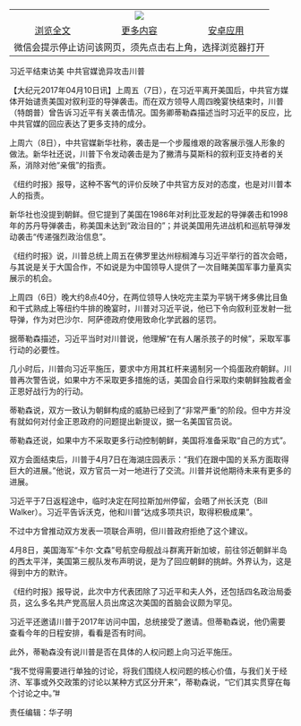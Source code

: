 

<table>
  <tr>
    <td align="center" colspan="3">
      <a href="https://github.com/ogate/ogate/blob/master/README.md"><img src="https://cloud.githubusercontent.com/assets/11880933/13434984/f430fae2-e012-11e5-814f-c2df1e82b247.jpg"/></a>
    </td>
  </tr>
  <tr>
    <td align="center">
      <a href="https://s3.ap-south-1.amazonaws.com/ogatem/oGate.htm?c817091&from=oNote">浏览全文</a>
    </td>
    <td align="center">
      <a href="https://s3.ap-south-1.amazonaws.com/ogatem/oGate.htm?from=oNote">更多内容</a>
    </td>
    <td align="center">
      <a href="https://raw.githubusercontent.com/ogate/up/master/ogate.apk">安卓应用</a>
    </td>
  </tr>
  <tr>
    <td align="center" colspan="3">
      微信会提示停止访问该网页，须先点击右上角，选择浏览器打开
    </td>
  </tr>
</table>    



习近平结束访美 中共官媒诡异攻击川普






        

【大纪元2017年04月10日讯】上周五（7日），在习近平离开美国后，中共官方媒体开始谴责美国对叙利亚的导弹袭击。而在双方领导人周四晚宴快结束时，川普（特朗普）曾告诉习近平有关袭击情况。国务卿蒂勒森描述当时习近平的反应，比中共官媒的回应表达了更多支持的成分。


上周六（8日），中共官媒新华社称，袭击是一个步履维艰的政客展示强人形象的做法。新华社还说，川普下令发动袭击是为了撇清与莫斯科的叙利亚支持者的关系，消除对他“亲俄”的指责。


《纽约时报》报导，这种不客气的评价反映了中共官方反对的态度，也是对川普本人的指责。


新华社也没提到朝鲜。但它提到了美国在1986年对利比亚发起的导弹袭击和1998年的苏丹导弹袭击，称美国未达到“政治目的”；并说美国用先进战机和巡航导弹发动袭击“传递强烈政治信息”。


《纽约时报》说，川普总统上周五在佛罗里达州棕榈滩与习近平举行的首次会晤，与其说是关于大国合作，不如说是为中国领导人提供了一次目睹美国军事力量真实展示的机会。


上周四（6日）晚大约8点40分，在两位领导人快吃完主菜为平锅干烤多佛比目鱼和干式熟成上等纽约牛排的晚宴时，川普对习近平说，他已下令向叙利亚发射一批导弹，作为对巴沙尔．阿萨德政府使用致命化学武器的惩罚。


据蒂勒森描述，习近平当时对川普说，他理解“在有人屠杀孩子的时候”，采取军事行动的必要性。


几小时后，川普向习近平施压，要求中方用其杠杆来遏制另一个捣蛋政府朝鲜。川普再次警告说，如果中方不采取更多措施的话，美国会自行采取约束朝鲜独裁者金正恩好战行为的行动。


蒂勒森说，双方一致认为朝鲜构成的威胁已经到了“非常严重”的阶段。但中方并没有就如何对付金正恩政府的问题提出新提议，据一名美国官员说。


蒂勒森还说，如果中方不采取更多行动控制朝鲜，美国将准备采取“自己的方式”。


双方会面结束后，川普于4月7日在海湖庄园表示：“我们在跟中国的关系方面取得巨大的进展。”他说，双方官员一对一地进行了交流。川普并说他期待未来有更多的进展。


习近平于7日返程途中，临时决定在阿拉斯加州停留，会晤了州长沃克（Bill Walker）。习近平告诉沃克，他和川普“达成多项共识，取得积极成果”。


不过中方曾推动双方发表一项联合声明，但川普政府拒绝了这个建议。


4月8日，美国海军“卡尔‧文森”号航空母舰战斗群离开新加坡，前往邻近朝鲜半岛的西太平洋，美国第三舰队发布声明说，是为了回应朝鲜的挑衅。外界认为，这是得到中方的默许。


《纽约时报》报导说，此次中方代表团除了习近平和夫人外，还包括四名政治局委员，这么多名共产党高层人员出席这次美国的首脑会议颇为罕见。


习近平还邀请川普于2017年访问中国，总统接受了邀请。但蒂勒森说，他仍需要查看今年的日程安排，看看是否有时间。


此外，蒂勒森没有说川普是否在具体的人权问题上向习近平施压。


“我不觉得需要进行单独的讨论，将我们围绕人权问题的核心价值，与我们关于经济、军事或外交政策的讨论以某种方式区分开来”，蒂勒森说，“它们其实贯穿在每个讨论之中。”#


责任编辑：华子明



